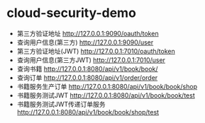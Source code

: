 # cloud-security-demo
+ 第三方验证地址
http://127.0.0.1:9090/oauth/token
+ 查询用户信息(第三方)
http://127.0.0.1:9090/user
+ 第三方验证地址(JWT)
http://127.0.0.1:7010/oauth/token
+ 查询用户信息(第三方JWT)
http://127.0.0.1:7010/user
+ 查询书籍
http://127.0.0.1:8080/api/v1/book/book/
+ 查询订单
http://127.0.0.1:8080/api/v1/order/order
+ 书籍服务生产订单
http://127.0.0.1:8080/api/v1/book/book/shop
+ 书籍服务测试JWT
http://127.0.0.1:8080/api/v1/book/book/test
+ 书籍服务测试JWT传递订单服务
http://127.0.0.1:8080/api/v1/book/book/shop/test